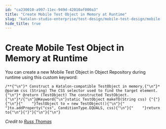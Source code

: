 ```yaml
---
id: "ca230010-a997-11ec-949d-42010af000a3"
title: "Create Mobile Test Object in Memory at Runtime"
slug: "katalon-studio-enterprise/test-design/mobile-test-design/mobile-test-objects/create-mobile-test-object-in-memory-at-runtime"
hide_title: true
---
```

  

# <a id="id" class="anchor_top_offset"/><a id="ariaid-title1" class="anchor_top_offset"/>Create Mobile Test Object in Memory at Runtime

  
    
<p xmlns="http://www.w3.org/1999/xhtml" className="p">You can create a new Mobile Test Object in Object Repository   during runtime using this custom keyword:</p> 
          
<pre xmlns="http://www.w3.org/1999/xhtml" className="pre codeblock"><code>/**{"\n"}* Construct a Katalon-compatible TestObject in memory.{"\n"}* @param css (String) The CSS selector used to find the target element.{"\n"}* @return (TestObject) The constructed TestObject.{"\n"}*/{"\n"}@Keyword{"\n"}static TestObject makeTO(String css) {"{"}{"\n"}{"    "}TestObject to = new TestObject(){"\n"}{"    "}to.addProperty("css", ConditionType.EQUALS, css){"\n"}{"    "}return to{"\n"}{"}"}{"\n"}{"\n"}</code></pre> 
        
<p xmlns="http://www.w3.org/1999/xhtml" className="p">   <em className="ph i">Credit to <a className="xref j-external-link" href="https://forum.katalon.com/discussion/6171/creation-of-test-object-in-object-repository-in-runtime#Comment_13991" target="_blank">Russ       Thomas</a>   </em> </p> 
  

